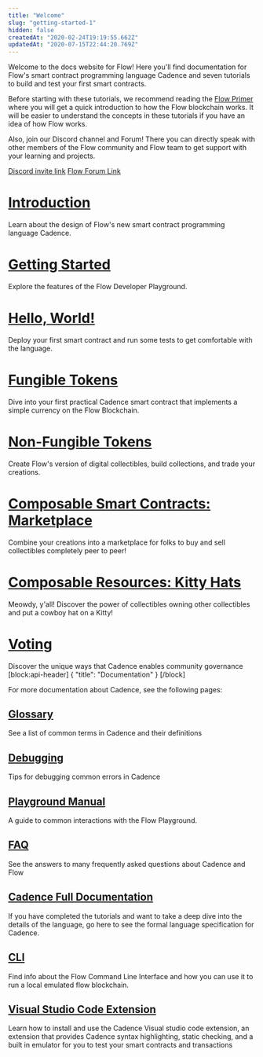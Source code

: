 ```yaml
---
title: "Welcome"
slug: "getting-started-1"
hidden: false
createdAt: "2020-02-24T19:19:55.662Z"
updatedAt: "2020-07-15T22:44:20.769Z"
---
```

Welcome to the docs website for Flow! Here you'll find documentation for Flow's smart contract programming language Cadence and seven tutorials to build and test your first smart contracts. 

Before starting with these tutorials, we recommend reading the [Flow Primer](https://www.onflow.org/primer) where you will get a quick introduction to how the Flow blockchain works. It will be easier to understand the concepts in these tutorials if you have an idea of how Flow works.

Also, join our Discord channel and Forum! There you can directly speak with other members of the Flow community and Flow team to get support with your learning and projects.

[Discord invite link](https://discord.gg/jt5m7dg)
[Flow Forum Link](https://forum.onflow.org/)

#  [Introduction](doc:introduction)
Learn about the design of Flow's new smart contract programming language Cadence.

# [Getting Started](doc:getting-started) 
Explore the features of the Flow Developer Playground.

# [Hello, World!](doc:hello-world)
Deploy your first smart contract and run some tests to get comfortable with the language.

# [Fungible Tokens](doc:fungible-tokens)
Dive into your first practical Cadence smart contract that implements a simple currency on the Flow Blockchain.

# [Non-Fungible Tokens](doc:non-fungible-tokens)
Create Flow's version of digital collectibles, build collections, and trade your creations.

# [Composable Smart Contracts: Marketplace](doc:composable-smart-contracts-marketplace)
Combine your creations into a marketplace for folks to buy and sell collectibles completely peer to peer!

# [Composable Resources: Kitty Hats](doc:composable-resources-kitty-hats)
Meowdy, y'all! Discover the power of collectibles owning other collectibles and put a cowboy hat on a Kitty!

# [Voting](doc:voting)
Discover the unique ways that Cadence enables community governance
[block:api-header]
{
  "title": "Documentation"
}
[/block]

For more documentation about Cadence, see the following pages:

## [Glossary](doc:glossary)
See a list of common terms in Cadence and their definitions

## [Debugging](doc:debugging)
Tips for debugging common errors in Cadence

## [Playground Manual](doc:playground-manual)
A guide to common interactions with the Flow Playground.

## [FAQ](doc:faq)
See the answers to many frequently asked questions about Cadence and Flow

## [Cadence Full Documentation](doc:cadence)
If you have completed the tutorials and want to take a deep dive into the details of the language, go here to see the formal language specification for Cadence.

## [CLI](doc:cli) 
Find info about the Flow Command Line Interface and how you can use it to run a local emulated flow blockchain.

## [Visual Studio Code Extension](doc:visual-studio-code-extension) 
Learn how to install and use the Cadence Visual studio code extension, an extension that provides Cadence syntax highlighting, static checking, and a built in emulator for you to test your smart contracts and transactions